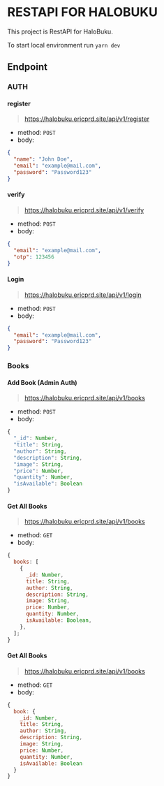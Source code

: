 # RESTAPI FOR HALOBUKU

This project is RestAPI for HaloBuku.

To start local environment run `yarn dev`

## Endpoint

### AUTH

#### register

> https://halobuku.ericprd.site/api/v1/register

- method: `POST`
- body:

```json
{
  "name": "John Doe",
  "email": "example@mail.com",
  "password": "Password123"
}
```

#### verify

> https://halobuku.ericprd.site/api/v1/verify

- method: `POST`
- body:

```json
{
  "email": "example@mail.com",
  "otp": 123456
}
```

#### Login

> https://halobuku.ericprd.site/api/v1/login

- method: `POST`
- body:

```json
{
  "email": "example@mail.com",
  "password": "Password123"
}
```

### Books

#### Add Book (Admin Auth)

> https://halobuku.ericprd.site/api/v1/books

- method: `POST`
- body:

```js
{
  "_id": Number,
  "title": String,
  "author": String,
  "description": String,
  "image": String,
  "price": Number,
  "quantity": Number,
  "isAvailable": Boolean
}
```

#### Get All Books

> https://halobuku.ericprd.site/api/v1/books

- method: `GET`
- body:

```js
{
  books: [
    {
      _id: Number,
      title: String,
      author: String,
      description: String,
      image: String,
      price: Number,
      quantity: Number,
      isAvailable: Boolean,
    },
  ];
}
```

#### Get All Books

> https://halobuku.ericprd.site/api/v1/books

- method: `GET`
- body:

```js
{
  book: {
    _id: Number,
    title: String,
    author: String,
    description: String,
    image: String,
    price: Number,
    quantity: Number,
    isAvailable: Boolean
  }
}

```
